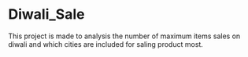# Diwali_Sale
This project is made to analysis the number of maximum items sales on diwali and  which cities are included for saling product most. 

